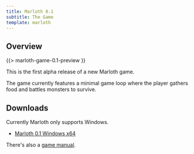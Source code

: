 ```yaml
---
title: Marloth 0.1
subtitle: The Game
template: marloth
---
```


## Overview

{{> marloth-game-0.1-preview }}

This is the first alpha release of a new Marloth game.

The game currently features a minimal game loop where the player gathers food and battles monsters to survive.

## Downloads

Currently Marloth only supports Windows.

* [Marloth 0.1 Windows x64]()

There's also a [game manual](./marloth-game-0.1-manual.md).
